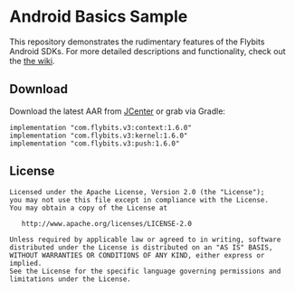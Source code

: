 Android Basics Sample
======

This repository demonstrates the rudimentary features of the Flybits Android SDKs. For more detailed descriptions and functionality, check out the [the wiki](https://github.com/flybits/android-basics/wiki).

Download
--------
Download the latest AAR from [JCenter](https://bintray.com/flybits-inc/v3) or grab via Gradle:

    implementation "com.flybits.v3:context:1.6.0"
    implementation "com.flybits.v3:kernel:1.6.0"
    implementation "com.flybits.v3:push:1.6.0"

License
-------

    Licensed under the Apache License, Version 2.0 (the "License");
    you may not use this file except in compliance with the License.
    You may obtain a copy of the License at

       http://www.apache.org/licenses/LICENSE-2.0

    Unless required by applicable law or agreed to in writing, software
    distributed under the License is distributed on an "AS IS" BASIS,
    WITHOUT WARRANTIES OR CONDITIONS OF ANY KIND, either express or implied.
    See the License for the specific language governing permissions and
    limitations under the License.
